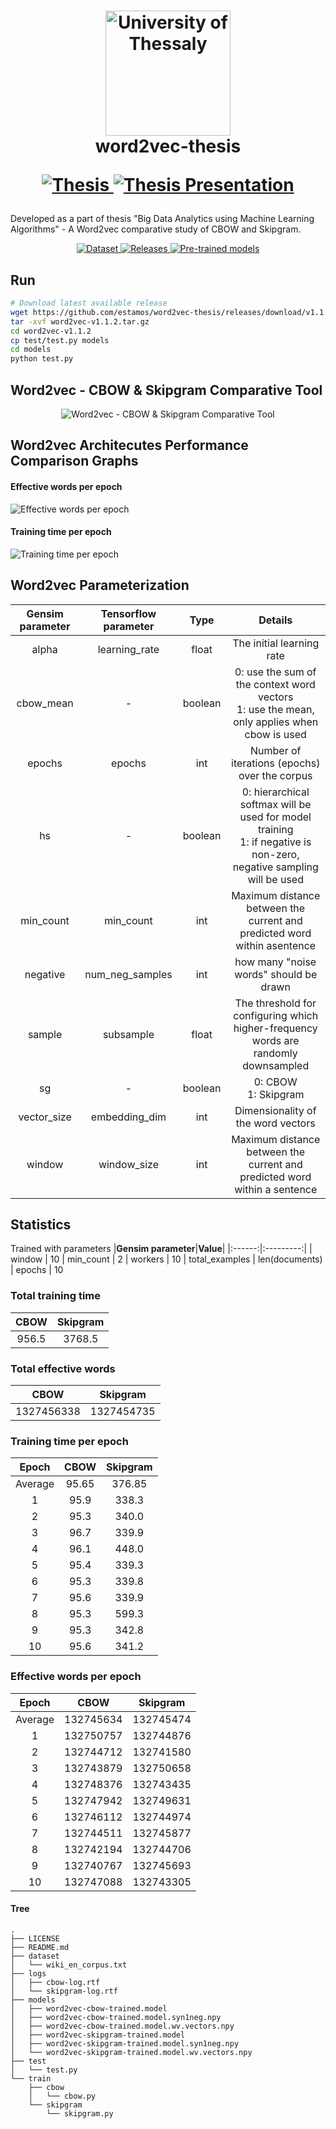 <h1 align="center">
  <a href="https://uth.gr" title="University of Thessaly">
    <img alt="University of Thessaly" src="https://www.uth.gr/sites/default/files/contents/logos/UTH-logo-english.png" width="200px" height="200px" />
  </a>
  <br />
  word2vec-thesis
  <p align="center">
   <a href="https://TBA">
    <img alt="Thesis" src="https://img.shields.io/badge/Thesis-PDF-white.svg" />
  </a>
  <a href="https://TBA">
    <img alt="Thesis Presentation" src="https://img.shields.io/badge/Thesis_Presentation-PDF-lightgrey.svg" />
  </a>
</p>
</h1>
Developed as a part of thesis "Big Data Analytics using Machine Learning Algorithms" - A Word2vec comparative study of CBOW and Skipgram.
 
<p align="center">
   <a href="https://github.com/estamos/word2vec-thesis/releases/download/v1.1.2/dataset.tar.gz">
    <img alt="Dataset" src="https://img.shields.io/badge/Wiki_corpus-Dataset-red.svg" />
  </a>
  <a href="https://github.com/estamos/word2vec-thesis/releases">
    <img alt="Releases" src="https://img.shields.io/github/v/release/estamos/word2vec-thesis" />
  </a>
  <a href="https://github.com/estamos/word2vec-thesis/releases/download/v1.1.2/pre-trained-models.tar.gz">
    <img alt="Pre-trained models" src="https://img.shields.io/badge/Pre_trained-Models-orange.svg" />
  </a>
</p>

## Run
```bash
# Download latest available release
wget https://github.com/estamos/word2vec-thesis/releases/download/v1.1.2/word2vec-v1.1.2.tar.gz
tar -xvf word2vec-v1.1.2.tar.gz
cd word2vec-v1.1.2
cp test/test.py models
cd models
python test.py
```
## Word2vec - CBOW & Skipgram Comparative Tool

<p align='center'>
  <a><img alt="Word2vec - CBOW & Skipgram Comparative Tool" src="https://user-images.githubusercontent.com/23742352/121664534-407e3580-cab0-11eb-9723-bf8ba8a122ac.gif"></a>
</p>


## Word2vec Architecutes Performance Comparison Graphs

#### Effective words per epoch
<img alt="Effective words per epoch" src="https://user-images.githubusercontent.com/23742352/133771033-ebb0cc04-18d6-4ce4-8252-c4edac3471d5.png">

#### Training time per epoch
<img alt="Training time per epoch" src="https://user-images.githubusercontent.com/23742352/133771479-81d89382-492a-4e09-ab11-9174a053b892.png">


## Word2vec Parameterization

|**Gensim parameter**|**Tensorflow parameter**|**Type**|**Details**|
|:------------------:|:----------------------:|:------:|:---------:|
| alpha | learning_rate | float | The initial learning rate |
| cbow_mean | - | boolean | 0: use the sum of the context word vectors <br/> 1: use the mean, only applies when cbow is used |
| epochs | epochs | int | Number of iterations (epochs) over the corpus |
| hs | - | boolean | 0: hierarchical softmax will be used for model training <br/> 1: if negative is non-zero, negative sampling will be used |
| min_count  | min_count | int | Maximum distance between the current and predicted word within asentence |
| negative | num_neg_samples | int | how many "noise words" should be drawn |
| sample | subsample | float | The threshold for configuring which higher-frequency words are randomly downsampled |
| sg | - | boolean | 0: CBOW <br/> 1: Skipgram |
| vector_size | embedding_dim | int | Dimensionality of the word vectors |	
| window | window_size | int | Maximum distance between the current and predicted word within a sentence |

## Statistics
Trained with parameters 
|**Gensim parameter**|**Value**|
|:------:|:---------:|
| window | 10 
| min_count | 2
| workers | 10
| total_examples | len(documents)
| epochs | 10
### Total training time

|**CBOW**|**Skipgram**|
|:------:|:----------:|
|956.5|3768.5|

### Total effective words

|**CBOW**|**Skipgram**|
|:------:|:----------:|
|1327456338|1327454735|

### Training time per epoch

|**Epoch**|**CBOW**|**Skipgram**|
|:-------:|:------:|:----------:|
|Average|95.65|376.85|
|1|95.9|338.3|
|2|95.3|340.0|
|3|96.7|339.9|
|4|96.1|448.0|
|5|95.4|339.3|
|6|95.3|339.8|
|7|95.6|339.9|
|8|95.3|599.3|
|9|95.3|342.8|
|10|95.6|341.2|

### Effective words per epoch

|**Epoch**|**CBOW**|**Skipgram**|
|:-------:|:------:|:----------:|
|Average|132745634|132745474|
|1|132750757|132744876|
|2|132744712|132741580|
|3|132743879|132750658|
|4|132748376|132743435|
|5|132747942|132749631|
|6|132746112|132744974|
|7|132744511|132745877|
|8|132742194|132744706|
|9|132740767|132745693|
|10|132747088|132743305|


#### Tree
```
.
├── LICENSE
├── README.md
├── dataset
│   └── wiki_en_corpus.txt
├── logs
│   ├── cbow-log.rtf
│   └── skipgram-log.rtf
├── models
│   ├── word2vec-cbow-trained.model
│   ├── word2vec-cbow-trained.model.syn1neg.npy
│   ├── word2vec-cbow-trained.model.wv.vectors.npy
│   ├── word2vec-skipgram-trained.model
│   ├── word2vec-skipgram-trained.model.syn1neg.npy
│   └── word2vec-skipgram-trained.model.wv.vectors.npy
├── test
│   └── test.py
└── train
    ├── cbow
    │   └── cbow.py
    └── skipgram
        └── skipgram.py
```
